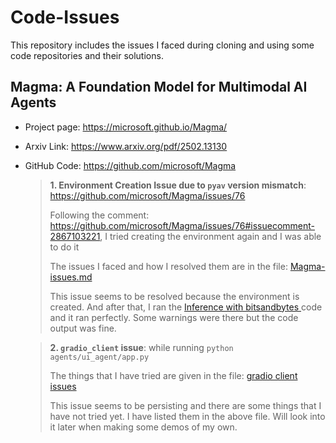 # Code-Issues
This repository includes the issues I faced during cloning and using some code repositories and their solutions.

## Magma: A Foundation Model for Multimodal AI Agents
- Project page: https://microsoft.github.io/Magma/
- Arxiv Link: https://www.arxiv.org/pdf/2502.13130
- GitHub Code: https://github.com/microsoft/Magma
  
  > **1. Environment Creation Issue due to `pyav` version mismatch**: https://github.com/microsoft/Magma/issues/76
  > 
  > Following the comment: https://github.com/microsoft/Magma/issues/76#issuecomment-2867103221, I tried creating the environment again and I was able to do it
  > 
  > The issues I faced and how I resolved them are in the file: [Magma-issues.md](https://github.com/srvmishra/Code-Issues/blob/main/Magma-issues.md)
  >
  > This issue seems to be resolved because the environment is created. And after that, I ran the [Inference with bitsandbytes
](https://github.com/microsoft/Magma?tab=readme-ov-file#inference-with-bitsandbytes) code and it ran perfectly. Some warnings were there but the code output was fine. 

  > **2. `gradio_client` issue**: while running `python agents/ui_agent/app.py`
  >
  > The things that I have tried are given in the file: [gradio client issues](https://github.com/srvmishra/Code-Issues/blob/main/gradio%20client%20issue.md)
  >
  > This issue seems to be persisting and there are some things that I have not tried yet. I have listed them in the above file. Will look into it later when making some demos of my own.

